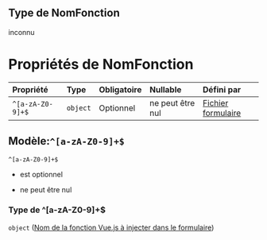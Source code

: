 ## Type de NomFonction

inconnu

# Propriétés de NomFonction

| Propriété        | Type     | Obligatoire | Nullable         | Défini par                                                                                                                                                                                              |
| :--------------- | :------- | :---------- | :--------------- | :------------------------------------------------------------------------------------------------------------------------------------------------------------------------------------------------------ |
| `^[a-zA-Z0-9]+$` | `object` | Optionnel   | ne peut être nul | [Fichier formulaire](frw-definitions-nomfonction-patternproperties-nom-de-la-fonction-vuejs-à-injecter-dans-le-formulaire.md "schemas/form#/definitions/NomFonction/patternProperties/^\[a-zA-Z0-9]+$") |

## Modèle:`^[a-zA-Z0-9]+$`



`^[a-zA-Z0-9]+$`

*   est optionnel

*   ne peut être nul

### Type de ^\[a-zA-Z0-9]+$

`object` ([Nom de la fonction Vue.js à injecter dans le formulaire](frw-definitions-nomfonction-patternproperties-nom-de-la-fonction-vuejs-à-injecter-dans-le-formulaire.md))
